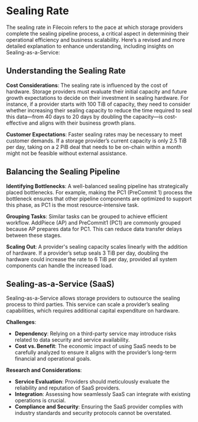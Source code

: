 # Sealing Rate

The sealing rate in Filecoin refers to the pace at which storage providers complete the sealing pipeline process, a critical aspect in determining their operational efficiency and business scalability. Here’s a revised and more detailed explanation to enhance understanding, including insights on Sealing-as-a-Service:

## Understanding the Sealing Rate

**Cost Considerations**: The sealing rate is influenced by the cost of hardware. Storage providers must evaluate their initial capacity and future growth expectations to decide on their investment in sealing hardware. For instance, if a provider starts with 100 TiB of capacity, they need to consider whether increasing their sealing capacity to reduce the time required to seal this data—from 40 days to 20 days by doubling the capacity—is cost-effective and aligns with their business growth plans.

**Customer Expectations**: Faster sealing rates may be necessary to meet customer demands. If a storage provider’s current capacity is only 2.5 TiB per day, taking on a 2 PiB deal that needs to be on-chain within a month might not be feasible without external assistance.

## Balancing the Sealing Pipeline

**Identifying Bottlenecks**: A well-balanced sealing pipeline has strategically placed bottlenecks. For example, making the PC1 (PreCommit 1) process the bottleneck ensures that other pipeline components are optimized to support this phase, as PC1 is the most resource-intensive task.

**Grouping Tasks**: Similar tasks can be grouped to achieve efficient workflow. AddPiece (AP) and PreCommit1 (PC1) are commonly grouped because AP prepares data for PC1. This can reduce data transfer delays between these stages.

**Scaling Out**: A provider's sealing capacity scales linearly with the addition of hardware. If a provider’s setup seals 3 TiB per day, doubling the hardware could increase the rate to 6 TiB per day, provided all system components can handle the increased load.

## Sealing-as-a-Service (SaaS)

Sealing-as-a-Service allows storage providers to outsource the sealing process to third parties. This service can scale a provider’s sealing capabilities, which requires additional capital expenditure on hardware.

**Challenges**:

* **Dependency**: Relying on a third-party service may introduce risks related to data security and service availability.
* **Cost vs. Benefit**: The economic impact of using SaaS needs to be carefully analyzed to ensure it aligns with the provider’s long-term financial and operational goals.

**Research and Considerations**:

* **Service Evaluation**: Providers should meticulously evaluate the reliability and reputation of SaaS providers.
* **Integration**: Assessing how seamlessly SaaS can integrate with existing operations is crucial.
* **Compliance and Security**: Ensuring the SaaS provider complies with industry standards and security protocols cannot be overstated.
